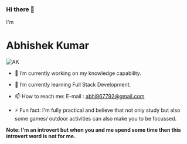
### Hi there 👋
I'm 
# Abhishek Kumar
![AK](https://i.postimg.cc/J0tPzxY9/IMG-20191007-WA0012.jpg)
<!--
**abkumar9677/abkumar9677** is a ✨ _special_ ✨ repository because its `README.md` (this file) appears on your GitHub profile.
Here are some ideas to get you started:
- 👯 I’m looking to collaborate on ...
- 🤔 I’m looking for help with ...
- 💬 Ask me about ...
- 😄 Pronouns: ...
-->


- 🔭 I’m currently working on my knowledge capability.

- 🌱 I’m currently learning Full Stack Development.

- 📫 How to reach me: E-mail : abhi967792@gmail.com

- ⚡ Fun fact: I'm fully practical and believe that not only study but also some games/ outdoor activities can also make you to be focussed.

**Note: I'm an introvert but when you and me spend some time then this introvert word is not for me.**
